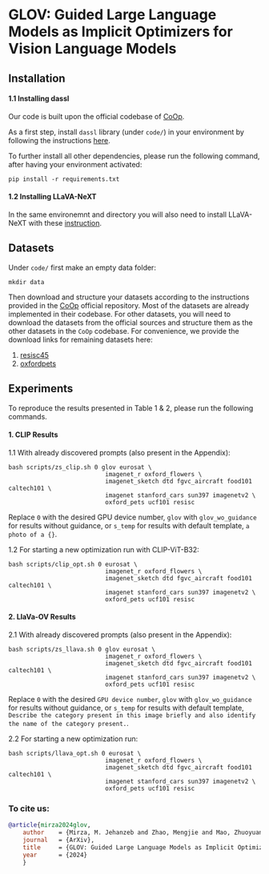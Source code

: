 # GLOV: Guided Large Language Models as Implicit Optimizers for Vision Language Models

## Installation

#### 1.1 Installing dassl 
Our code is built upon the official codebase of [CoOp](https://github.dev/KaiyangZhou/CoOp).

As a first step, install `dassl` library (under `code/`) in your environment by following the instructions [here](https://github.com/KaiyangZhou/Dassl.pytorch#installation).

To further install all other dependencies, please run the following command, after having your environment activated:

```
pip install -r requirements.txt
```
#### 1.2 Installing LLaVA-NeXT

In the same environemnt and directory you will also need to install LLaVA-NeXT with these [instruction](https://github.com/LLaVA-VL/LLaVA-NeXT?tab=readme-ov-file#installation).


## Datasets

Under `code/` first make an empty data folder: 

```
mkdir data
```

Then download and structure your datasets according to the instructions provided in 
the [CoOp](https://github.dev/KaiyangZhou/CoOp)
official repository. 
Most of the datasets are already implemented in their codebase. 
For other datasets, you will need to download the datasets from the official sources and structure them as the other 
datasets in the `CoOp` codebase. For convenience, we provide the download links for remaining datasets here: 

1. [resisc45](https://meta-album.github.io/datasets/RESISC.html)
2. [oxfordpets](https://www.robots.ox.ac.uk/~vgg/data/pets/)


## Experiments

To reproduce the results presented in Table 1 & 2, please run the following commands.  


#### 1. CLIP Results

1.1 With already discovered prompts (also present in the Appendix):

 
```  
bash scripts/zs_clip.sh 0 glov eurosat \
                           imagenet_r oxford_flowers \
                           imagenet_sketch dtd fgvc_aircraft food101 caltech101 \
                           imagenet stanford_cars sun397 imagenetv2 \
                           oxford_pets ucf101 resisc

```

Replace `0` with the desired GPU device number, `glov` with `glov_wo_guidance` for results without guidance, or `s_temp` for results with default template, `a photo of a {}`.

1.2 For starting a new optimization run with CLIP-ViT-B32:

```  
bash scripts/clip_opt.sh 0 eurosat \
                           imagenet_r oxford_flowers \
                           imagenet_sketch dtd fgvc_aircraft food101 caltech101 \
                           imagenet stanford_cars sun397 imagenetv2 \
                           oxford_pets ucf101 resisc

```

#### 2. LlaVa-OV Results

2.1 With already discovered prompts (also present in the Appendix):

```  
bash scripts/zs_llava.sh 0 glov eurosat \
                           imagenet_r oxford_flowers \
                           imagenet_sketch dtd fgvc_aircraft food101 caltech101 \
                           imagenet stanford_cars sun397 imagenetv2 \
                           oxford_pets ucf101 resisc
```
Replace `0` with the desired `GPU device number`, `glov` with `glov_wo_guidance` for results without guidance, or `s_temp` for results with default template, `Describe the category present in this image briefly and also identify the name of the category present.`.

2.2 For starting a new optimization run:

```  
bash scripts/llava_opt.sh 0 eurosat \
                           imagenet_r oxford_flowers \
                           imagenet_sketch dtd fgvc_aircraft food101 caltech101 \
                           imagenet stanford_cars sun397 imagenetv2 \
                           oxford_pets ucf101 resisc

```

### To cite us: 
```bibtex
@article{mirza2024glov,
    author    = {Mirza, M. Jehanzeb and Zhao, Mengjie and Mao, Zhuoyuan and Doveh, Sivan and Lin, Wei and Gavrikov, Paul and Dorkenwald, Michael and Yang, Shiqi and Jha, Saurav and Wakaki, Hiromi and Mitsufuji, Yuki and Possegger, Horst and Feris, Rogerio and Karlinsky, Leonid and Glass, James},
    journal   = {ArXiv},
    title     = {GLOV: Guided Large Language Models as Implicit Optimizers for Vision Language Models},
    year      = {2024}
    }
